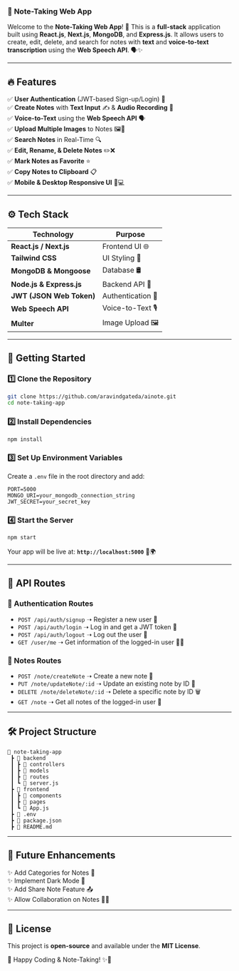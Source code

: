 ### 📝 **Note-Taking Web App**

Welcome to the **Note-Taking Web App**! 🚀 This is a **full-stack** application built using **React.js**, **Next.js**, **MongoDB**, and **Express.js**. It allows users to create, edit, delete, and search for notes with **text** and **voice-to-text transcription** using the **Web Speech API**. 🗣️✨

---

## 🔥 **Features**

✅ **User Authentication** (JWT-based Sign-up/Login) 🔐  
✅ **Create Notes** with **Text Input** ✍️ & **Audio Recording** 🎤  
✅ **Voice-to-Text** using the **Web Speech API** 🗣️  
✅ **Upload Multiple Images** to Notes 🖼️📸  
✅ **Search Notes** in Real-Time 🔍  
✅ **Edit, Rename, & Delete Notes** ✏️❌  
✅ **Mark Notes as Favorite** ⭐  
✅ **Copy Notes to Clipboard** 📋  
✅ **Mobile & Desktop Responsive UI** 📱💻

---

## ⚙️ **Tech Stack**

| **Technology**           | **Purpose**       |
| ------------------------ | ----------------- |
| **React.js / Next.js**   | Frontend UI 🌐    |
| **Tailwind CSS**         | UI Styling 🎨     |
| **MongoDB & Mongoose**   | Database 🛢️       |
| **Node.js & Express.js** | Backend API 🚀    |
| **JWT (JSON Web Token)** | Authentication 🔑 |
| **Web Speech API**       | Voice-to-Text 🎙️  |
| **Multer**               | Image Upload 🖼️   |

---

## 🚀 **Getting Started**

### **1️⃣ Clone the Repository**

```sh
git clone https://github.com/aravindgateda/ainote.git
cd note-taking-app
```

### **2️⃣ Install Dependencies**

```sh
npm install
```

### **3️⃣ Set Up Environment Variables**

Create a `.env` file in the root directory and add:

```env
PORT=5000
MONGO_URI=your_mongodb_connection_string
JWT_SECRET=your_secret_key
```

### **4️⃣ Start the Server**

```sh
npm start
```

Your app will be live at: **`http://localhost:5000`** 🎉🌍

---

## 🔑 **API Routes**

### **🔐 Authentication Routes**

- `POST /api/auth/signup` ➝ Register a new user 👤
- `POST /api/auth/login` ➝ Log in and get a JWT token 🔑
- `POST /api/auth/logout` ➝ Log out the user 🚪
- `GET /user/me` ➝ Get information of the logged-in user 👤💬

### **📝 Notes Routes**

- `POST /note/createNote` ➝ Create a new note 📝
- `PUT /note/updateNote/:id` ➝ Update an existing note by ID 🔄
- `DELETE /note/deleteNote/:id` ➝ Delete a specific note by ID 🗑️
- `GET /note` ➝ Get all notes of the logged-in user 📄

---

## 🛠️ **Project Structure**

```
📂 note-taking-app
 ┣ 📂 backend
 ┃ ┣ 📂 controllers
 ┃ ┣ 📂 models
 ┃ ┣ 📂 routes
 ┃ ┗ 📜 server.js
 ┣ 📂 frontend
 ┃ ┣ 📂 components
 ┃ ┣ 📂 pages
 ┃ ┗ 📜 App.js
 ┣ 📜 .env
 ┣ 📜 package.json
 ┣ 📜 README.md
```

---

## 🎯 **Future Enhancements**

✨ Add Categories for Notes 📂  
✨ Implement Dark Mode 🌙  
✨ Add Share Note Feature 📤  
✨ Allow Collaboration on Notes 👥💬

---

## 📜 **License**

This project is **open-source** and available under the **MIT License**.

🚀 Happy Coding & Note-Taking! ✨📱
